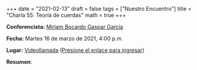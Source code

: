 +++
date      = "2021-02-13"
draft     = false
tags      = ["Nuestro Encuentro"]
title     = "Charla 55: Teoría de cuerdas"
math      = true
+++

**Conferencista:** [Miriam Bocardo Gaspar García](https://www.researchgate.net/profile/Miriam_Bocardo_Gaspar)

**Fecha:** Martes 16 de marzo de 2021, 4:00 p.m.

**Lugar:** [Videollamada](https://meet.google.com/izy-pzig-pbf)  ([Presione el enlace para ingresar](https://meet.google.com/izy-pzig-pbf))

**Resumen**: 



